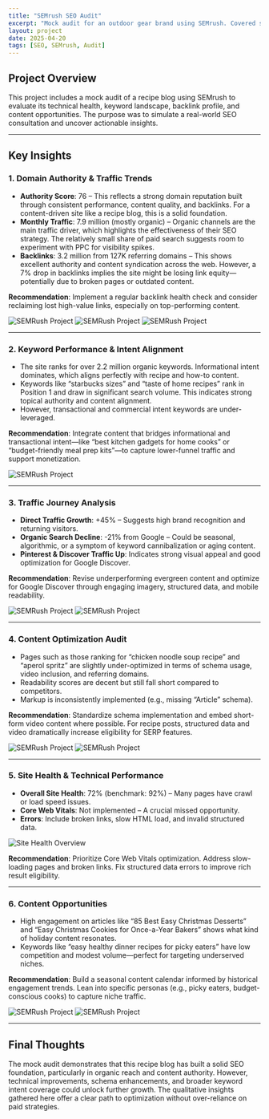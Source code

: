 ```yaml
---
title: "SEMrush SEO Audit"
excerpt: "Mock audit for an outdoor gear brand using SEMrush. Covered site health, keyword gaps, and competitor analysis."
layout: project
date: 2025-04-20
tags: [SEO, SEMrush, Audit]
---
```


## Project Overview

This project includes a mock audit of a recipe blog using SEMrush to evaluate its technical health, keyword landscape, backlink profile, and content opportunities. The purpose was to simulate a real-world SEO consultation and uncover actionable insights.

---

## Key Insights

### 1. **Domain Authority & Traffic Trends**

- **Authority Score**: 76 – This reflects a strong domain reputation built through consistent performance, content quality, and backlinks. For a content-driven site like a recipe blog, this is a solid foundation.
- **Monthly Traffic**: 7.9 million (mostly organic) – Organic channels are the main traffic driver, which highlights the effectiveness of their SEO strategy. The relatively small share of paid search suggests room to experiment with PPC for visibility spikes.
- **Backlinks**: 3.2 million from 127K referring domains – This shows excellent authority and content syndication across the web. However, a 7% drop in backlinks implies the site might be losing link equity—potentially due to broken pages or outdated content.

**Recommendation**: Implement a regular backlink health check and consider reclaiming lost high-value links, especially on top-performing content.

<img src="/assets/css/images/semrushproject1_3.jpg" alt="SEMRush Project">
<img src="/assets/css/images/semrushproject1_4.jpg" alt="SEMRush Project">
<img src="/assets/css/images/semrushproject1_5.jpg" alt="SEMRush Project">

---

### 2. **Keyword Performance & Intent Alignment**

- The site ranks for over 2.2 million organic keywords. Informational intent dominates, which aligns perfectly with recipe and how-to content.
- Keywords like “starbucks sizes” and “taste of home recipes” rank in Position 1 and draw in significant search volume. This indicates strong topical authority and content alignment.
- However, transactional and commercial intent keywords are under-leveraged.

**Recommendation**: Integrate content that bridges informational and transactional intent—like “best kitchen gadgets for home cooks” or “budget-friendly meal prep kits”—to capture lower-funnel traffic and support monetization.

<img src="/assets/css/images/semrushproject1_8.jpg" alt="SEMRush Project">

---

### 3. **Traffic Journey Analysis**

- **Direct Traffic Growth**: +45% – Suggests high brand recognition and returning visitors.
- **Organic Search Decline**: -21% from Google – Could be seasonal, algorithmic, or a symptom of keyword cannibalization or aging content.
- **Pinterest & Discover Traffic Up**: Indicates strong visual appeal and good optimization for Google Discover.

**Recommendation**: Revise underperforming evergreen content and optimize for Google Discover through engaging imagery, structured data, and mobile readability.

<img src="/assets/css/images/semrushproject1_7.jpg" alt="SEMRush Project">
<img src="/assets/css/images/semrushproject1_9.jpg" alt="SEMRush Project">

---

### 4. **Content Optimization Audit**

- Pages such as those ranking for “chicken noodle soup recipe” and “aperol spritz” are slightly under-optimized in terms of schema usage, video inclusion, and referring domains.
- Readability scores are decent but still fall short compared to competitors.
- Markup is inconsistently implemented (e.g., missing “Article” schema).

**Recommendation**: Standardize schema implementation and embed short-form video content where possible. For recipe posts, structured data and video dramatically increase eligibility for SERP features.

<img src="/assets/css/images/semrushproject1_14.jpg" alt="SEMRush Project">
<img src="/assets/css/images/semrushproject1_13.jpg" alt="SEMRush Project">

---

### 5. **Site Health & Technical Performance**

- **Overall Site Health**: 72% (benchmark: 92%) – Many pages have crawl or load speed issues.
- **Core Web Vitals**: Not implemented – A crucial missed opportunity.
- **Errors**: Include broken links, slow HTML load, and invalid structured data.

![Site Health Overview](assets/images/semrushproject1_15.jpg)

**Recommendation**: Prioritize Core Web Vitals optimization. Address slow-loading pages and broken links. Fix structured data errors to improve rich result eligibility.

---

### 6. **Content Opportunities**

- High engagement on articles like “85 Best Easy Christmas Desserts” and “Easy Christmas Cookies for Once-a-Year Bakers” shows what kind of holiday content resonates.
- Keywords like “easy healthy dinner recipes for picky eaters” have low competition and modest volume—perfect for targeting underserved niches.

**Recommendation**: Build a seasonal content calendar informed by historical engagement trends. Lean into specific personas (e.g., picky eaters, budget-conscious cooks) to capture niche traffic.

<img src="/assets/css/images/semrushproject1_11.jpg" alt="SEMRush Project">
<img src="/assets/css/images/semrushproject1_10.jpg" alt="SEMRush Project">

---

## Final Thoughts

The mock audit demonstrates that this recipe blog has built a solid SEO foundation, particularly in organic reach and content authority. However, technical improvements, schema enhancements, and broader keyword intent coverage could unlock further growth. The qualitative insights gathered here offer a clear path to optimization without over-reliance on paid strategies.

